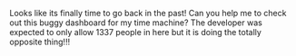 Looks like its finally time to go back in the past! Can you help me to check out this buggy dashboard for my time machine? The developer was expected to only allow 1337 people in here but it is doing the totally opposite thing!!!
